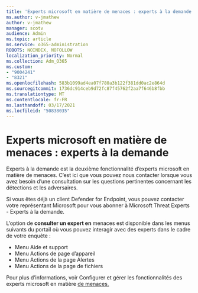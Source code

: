 ```yaml
---
title: 'Experts microsoft en matière de menaces : experts à la demande'
ms.author: v-jmathew
author: v-jmathew
manager: scotv
audience: Admin
ms.topic: article
ms.service: o365-administration
ROBOTS: NOINDEX, NOFOLLOW
localization_priority: Normal
ms.collection: Adm_O365
ms.custom:
- "9004241"
- "8321"
ms.openlocfilehash: 583b1099ad4ea07f780a3b122f381dd0ac2e864d
ms.sourcegitcommit: 1736dc914ceb9d72fc87f45762f2aa7f646b8fbb
ms.translationtype: MT
ms.contentlocale: fr-FR
ms.lasthandoff: 03/17/2021
ms.locfileid: "50838035"
---
```

# <a name="microsoft-threat-experts---experts-on-demand"></a>Experts microsoft en matière de menaces : experts à la demande

Experts à la demande est la deuxième fonctionnalité d’experts microsoft en matière de menaces. C’est ici que vous pouvez nous contacter lorsque vous avez besoin d’une consultation sur les questions pertinentes concernant les détections et les adversaires.

Si vous êtes déjà un client Defender for Endpoint, vous pouvez contacter votre représentant Microsoft pour vous abonner à Microsoft Threat Experts - Experts à la demande.

L’option de **consulter un expert en** menaces est disponible dans les menus suivants du portail où vous pouvez interagir avec des experts dans le cadre de votre enquête :

- Menu Aide et support
- Menu Actions de page d’appareil
- Menu Actions de la page Alertes
- Menu Actions de la page de fichiers

Pour plus d’informations, voir Configurer et gérer les fonctionnalités des experts microsoft en matière [de menaces.](https://docs.microsoft.com/windows/security/threat-protection/microsoft-defender-atp/configure-microsoft-threat-experts)
